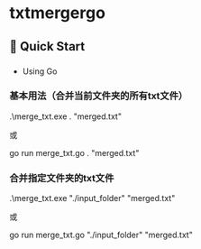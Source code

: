 # txtmergergo

## 🎯 Quick Start

### 
- Using Go

### 基本用法（合并当前文件夹的所有txt文件）
.\merge_txt.exe . "merged.txt"

或

go run merge_txt.go . "merged.txt"


### 合并指定文件夹的txt文件
.\merge_txt.exe "./input_folder" "merged.txt"

或

go run merge_txt.go "./input_folder" "merged.txt"
